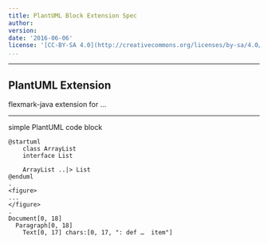 ```yaml
---
title: PlantUML Block Extension Spec
author:
version:
date: '2016-06-06'
license: '[CC-BY-SA 4.0](http://creativecommons.org/licenses/by-sa/4.0/)'
...
```


---

## PlantUML Extension

flexmark-java extension for ...

---

simple PlantUML code block

```````````````````````````````` example PlantUML Block Extension: 1
@startuml
    class ArrayList
    interface List
    
    ArrayList ..|> List
@enduml
.
<figure>
...
</figure>
.
Document[0, 18]
  Paragraph[0, 18]
    Text[0, 17] chars:[0, 17, ": def …  item"]
````````````````````````````````
